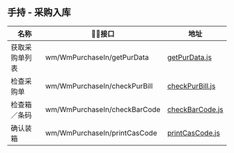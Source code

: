 
## 手持 - 采购入库
名称                |    接口                      |  地址
------------------- |----------------------------|----
获取采购单列表       | wm/WmPurchaseIn/getPurData      | [getPurData.js](./getPurData.js)
检查采购单       | wm/WmPurchaseIn/checkPurBill      | [checkPurBill.js](./checkPurBill.js)
检查箱／条码       | wm/WmPurchaseIn/checkBarCode      | [checkBarCode.js](./checkBarCode.js)
确认装箱       | wm/WmPurchaseIn/printCasCode      | [printCasCode.js](./printCasCode.js)